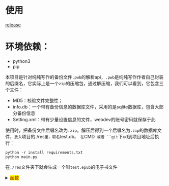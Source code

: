 # 使用
[release](https://github.com/WangTingZheng/PureWriterBackup/releases/tag/v1.0.0)
# 环境依赖：
- python3
- pip

本项目是针对纯纯写作的备份文件`.pwb`的解析api，`.pwb`是纯纯写作作者自己封装的后缀名，它实际上是一个`zip`的压缩包，通过解压缩，我们可以看到，它包含三个文件：
- MD5：校验文件完整性；
- info.db：一个带有备份信息的数据库文件，采用的是sqlite数据库，包含大部分备份信息
- Setting.xml：带有少量设置信息的文件，webdev的账号密码就保存于此

使用时，把备份文件后缀名改为`.zip`，解压后得到一个后缀名为`.zip`的数据库文件，`放入`项目的./res`里，取名`test.db`。
在`CMD` 或者 ``git`下cd到项目地址后执行：
```
python -r install requirements.txt
python main.py
```
在`./res`文件夹下就会生成一个叫`test.epub`的电子书文件
<details>
<summary><mark><font color=darkred>函数</font></mark></summary>

# 函数
## 电子书
>create_book():
- 功能：创建一个`.epub`电子书变量
- 形参：无
- 返回值：返回创建好的电子书变量

> add_metadata(book, metadata)
- 功能：为电子书添加元数据
- 形参：book，metadata
  - book：要添加的目标电子书
  - metadata：要添加的元数据，格式为
```python
metadata={'identifier':'123','title':'test','language':'zh-cn','author':'wtz'}
```
- 返回值：无
> add_css(book)
- 功能：为电子书添加css信息
- 形参：book
  - book：要添加的目标电子书
- 返回值：无
>add_page_to_toc(c)
- 功能：把页面添加到页面元组
- 形参：c
  - c：由`epub.EpubHtml`创建的页面
- 返回值：无

>add_page(book, text title, number)
- 功能：定义一个页面，添加到电子书和目录、spine
- 形参：book，text
  - book：要添加的目标电子书
  - text：要添加的html页面信息
  - title：文章标题
  - number：文章标号
- 返回值：无
</details>
